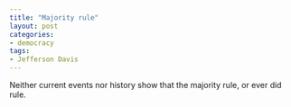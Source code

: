 ```yaml
---
title: "Majority rule"
layout: post
categories:
- democracy
tags:
- Jefferson Davis
---
```


Neither current events nor history show that the majority rule, or ever did rule.